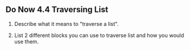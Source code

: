 ## Do Now 4.4 Traversing List 

1. Describe what it means to "traverse a list".

2. List 2 different blocks you can use to traverse list and how you would use them.
